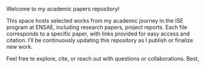 Welcome to my academic papers repository!

This space hosts selected works from my academic journey in the ISE program at ENSAE, including research papers, project reports. Each file corresponds to a specific paper, with links provided for easy access and citation. I’ll be continuously updating this repository as I publish or finalize new work.

Feel free to explore, cite, or reach out with questions or collaborations.
Best,
